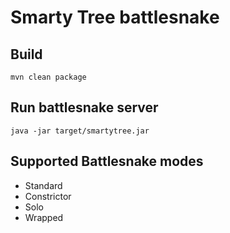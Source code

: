 # Smarty Tree battlesnake

## Build
```
mvn clean package
```

## Run battlesnake server
```
java -jar target/smartytree.jar
```

## Supported Battlesnake modes
- Standard
- Constrictor
- Solo
- Wrapped
